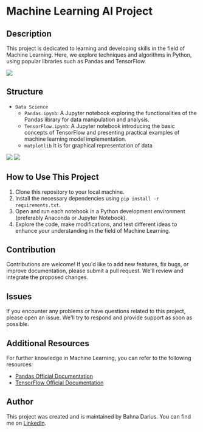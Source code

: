 # Machine Learning AI Project

## Description
This project is dedicated to learning and developing skills in the field of Machine Learning. Here, we explore techniques and algorithms in Python, using popular libraries such as Pandas and TensorFlow.

<img src="https://imgur.com/65gSdUu.png">

## Structure

- `Data Science`
  - `Pandas.ipynb`: A Jupyter notebook exploring the functionalities of the Pandas library for data manipulation and analysis.
  - `TensorFlow.ipynb`: A Jupyter notebook introducing the basic concepts of TensorFlow and presenting practical examples of machine learning model implementation.
  - `matplotlib` It is for graphical representation of data
<img src="https://imgur.com/x4UwSO2.png">
<img src="https://imgur.com/22pxJu1.png">

## How to Use This Project

1. Clone this repository to your local machine.
2. Install the necessary dependencies using `pip install -r requirements.txt`.
3. Open and run each notebook in a Python development environment (preferably Anaconda or Jupyter Notebook).
4. Explore the code, make modifications, and test different ideas to enhance your understanding in the field of Machine Learning.

## Contribution

Contributions are welcome! If you'd like to add new features, fix bugs, or improve documentation, please submit a pull request. We'll review and integrate the proposed changes.

## Issues

If you encounter any problems or have questions related to this project, please open an issue. We'll try to respond and provide support as soon as possible.

## Additional Resources

For further knowledge in Machine Learning, you can refer to the following resources:
- [Pandas Official Documentation](https://pandas.pydata.org/docs/)
- [TensorFlow Official Documentation](https://www.tensorflow.org/guide)

## Author

This project was created and is maintained by Bahna Darius. You can find me on [LinkedIn](https://www.linkedin.com/in/darius-bahn%C4%83-2224b7264/).

